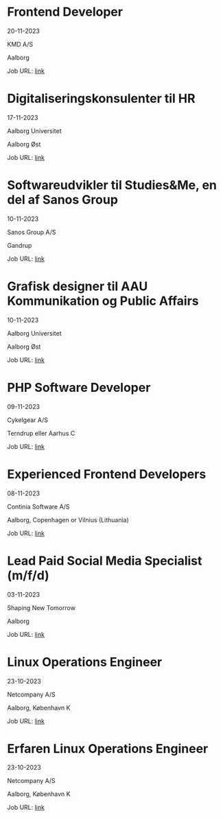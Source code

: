 # Frontend Developer
20-11-2023

KMD A/S

Aalborg

Job URL: [link](https://career5.successfactors.eu/career?career%5fns=job%5flisting&company=kmd&career_job_req_id=33209)


# Digitaliseringskonsulenter til HR
17-11-2023

Aalborg Universitet

Aalborg Øst

Job URL: [link](https://www.stillinger.aau.dk/teknisk-administrative-stillinger/vis-stilling/vacancyId/1216730)


# Softwareudvikler til Studies&Me, en del af Sanos Group
10-11-2023

Sanos Group A/S

Gandrup

Job URL: [link](https://studiesandme.career.emply.com/ad/softwareudvikler-til-studiesme-en-del-af-sanos-group/38gdq3/en)


# Grafisk designer til AAU Kommunikation og Public Affairs
10-11-2023

Aalborg Universitet

Aalborg Øst

Job URL: [link](https://www.stillinger.aau.dk/teknisk-administrative-stillinger/vis-stilling/vacancyId/1216585)


# PHP Software Developer
09-11-2023

Cykelgear A/S

Terndrup eller Aarhus C

Job URL: [link](https://job.cykelgear.dk/jobs/2780916-php-software-developer?promotion=824649-trackable-share-link-software-developer)


# Experienced Frontend Developers
08-11-2023

Continia Software A/S

Aalborg, Copenhagen or Vilnius (Lithuania)

Job URL: [link](https://candidate.hr-manager.net/ApplicationInit.aspx?cid=2032&ProjectId=143642&DepartmentId=18972&MediaId=5)


# Lead Paid Social Media Specialist (m/f/d)
03-11-2023

Shaping New Tomorrow

Aalborg

Job URL: [link](https://career.shapingnewtomorrow.com/jobs/3046070-paid-social-media-display-specialist-m-f-d)


# Linux Operations Engineer
23-10-2023

Netcompany A/S

Aalborg, København K

Job URL: [link](https://smrtr.io/gP-sr)


# Erfaren Linux Operations Engineer
23-10-2023

Netcompany A/S

Aalborg, København K

Job URL: [link](https://smrtr.io/gvHYb)


